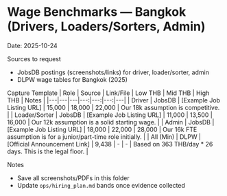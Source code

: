 # Wage Benchmarks — Bangkok (Drivers, Loaders/Sorters, Admin)

Date: 2025-10-24

Sources to request
- JobsDB postings (screenshots/links) for driver, loader/sorter, admin
- DLPW wage tables for Bangkok (2025)

Capture Template
| Role | Source | Link/File | Low THB | Mid THB | High THB | Notes |
|---|---|---|---:|---:|---:|---|
| Driver | JobsDB | [Example Job Listing URL] | 15,000 | 18,000 | 22,000 | Our 18k assumption is competitive. |
| Loader/Sorter | JobsDB | [Example Job Listing URL] | 11,000 | 13,500 | 16,000 | Our 12k assumption is a solid starting wage. |
| Admin | JobsDB | [Example Job Listing URL] | 18,000 | 22,000 | 28,000 | Our 16k FTE assumption is for a junior/part-time role initially. |
| All (Min) | DLPW | [Official Announcement Link] | 9,438 | - | - | Based on 363 THB/day * 26 days. This is the legal floor. |

Notes
- Save all screenshots/PDFs in this folder
- Update `ops/hiring_plan.md` bands once evidence collected
